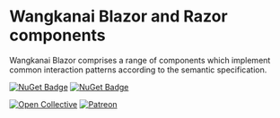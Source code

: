 # Wangkanai Blazor and Razor components

Wangkanai Blazor comprises a range of components which implement common interaction patterns according to the semantic specification.

[![NuGet Badge](https://buildstats.info/nuget/wangkanai.blazor)](https://www.nuget.org/packages/wangkanai.blazor)
[![NuGet Badge](https://buildstats.info/nuget/wangkanai.blazor?includePreReleases=true)](https://www.nuget.org/packages/wangkanai.blazor)

[![Open Collective](https://img.shields.io/badge/open%20collective-support%20me-3385FF.svg)](https://opencollective.com/wangkanai)
[![Patreon](https://img.shields.io/badge/patreon-support%20me-d9643a.svg)](https://www.patreon.com/wangkanai)